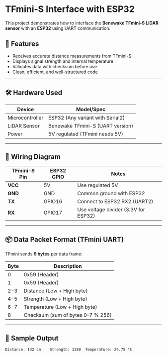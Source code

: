 # TFmini-S Interface with ESP32

This project demonstrates how to interface the **Benewake TFmini-S LiDAR sensor** with an **ESP32** using UART communication.

## 🔧 Features

- Receives accurate distance measurements from TFmini-S
- Displays signal strength and internal temperature
- Validates data with checksum before use
- Clean, efficient, and well-structured code

---

## 🛠️ Hardware Used

| Device       | Model/Spec             |
|--------------|------------------------|
| Microcontroller | ESP32 (Any variant with Serial2) |
| LiDAR Sensor | Benewake TFmini-S (UART version) |
| Power        | 5V regulated (TFmini needs 5V) |

---

## 🔌 Wiring Diagram

| TFmini-S Pin | ESP32 GPIO | Notes                                |
|--------------|------------|--------------------------------------|
| **VCC**      | 5V         | Use regulated 5V                     |
| **GND**      | GND        | Common ground with ESP32             |
| **TX**       | GPIO16     | Connect to ESP32 RX2 (UART2)         |
| **RX**       | GPIO17     | Use voltage divider (3.3V for ESP32) |

---

## 📦 Data Packet Format (TFmini UART)

TFmini sends **9 bytes** per data frame:

| Byte | Description      |
|------|------------------|
| 0    | 0x59 (Header)    |
| 1    | 0x59 (Header)    |
| 2-3  | Distance (Low + High byte) |
| 4-5  | Strength (Low + High byte) |
| 6-7  | Temperature (Low + High byte) |
| 8    | Checksum (sum of bytes 0–7 % 256) |

---

## 🧪 Sample Output

```text
Distance: 132 cm	Strength: 1280	Temperature: 24.75 °C
